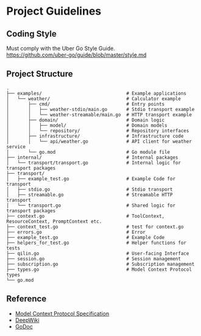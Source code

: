 # Project Guidelines

## Coding Style

Must comply with the Uber Go Style Guide.  
https://github.com/uber-go/guide/blob/master/style.md

## Project Structure

```text
.
├── examples/                               # Example applications
│   └── weather/                            # Calculator example
│       ├── cmd/                            # Entry points
│       │   ├── weather-stdio/main.go       # Stdio transport example
│       │   └── weather-streamable/main.go  # HTTP transport example
│       ├── domain/                         # Domain logic
│       │   ├── model/                      # Domain models
│       │   └── repository/                 # Repository interfaces
│       ├── infrastructure/                 # Infrastructure code
│       │   └── api/weather.go              # API client for weather service
│       └── go.mod                          # Go module file
├── internal/                               # Internal packages
│   └── transport/transport.go              # Internal logic for transport packages
├── transport/
│   ├── example_test.go                     # Example Code for transport
│   ├── stdio.go                            # Stdio transport
│   ├── streamable.go                       # Streamable HTTP transport
│   └── transport.go                        # Shared logic for transport packages
├── context.go                              # ToolContext, ResourceContext, PromptContext etc.
├── context_test.go                         # test for context.go
├── errors.go                               # Error
├── example_test.go                         # Example Code
├── helpers_for_test.go                     # Helper functions for tests
├── qilin.go                                # User-facing Interface
├── session.go                              # Session management
├── subscription.go                         # Subscription management
├── types.go                                # Model Context Protocol types
└── go.mod
```

## Reference

- [Model Context Protocol Specification](https://modelcontextprotocol.io/specification/latest)
- [DeepWiki](https://deepwiki.com/miyamo2/qilin)
- [GoDoc](https://pkg.go.dev/github.com/miyamo2/qilin)
